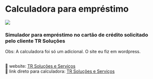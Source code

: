 # Calculadora para empréstimo

<img src="https://i.ibb.co/tZKrL5r/trsolucoes2.gif">

### Simulador para empréstimo no cartão de crédito solicitado pelo cliente TR Soluções
Obs: A calculadora foi só um adicional. O site eu fiz em wordpress.

<br>
🔗 website: <a href="trsolucoeseservicos.com">TR Soluções e Serviços</a>
<br>
🔗 link direto para calculadora: <a href="trsolucoeseservicos.com/calculadora">TR Soluções e Serviços</a>



